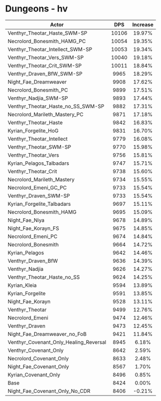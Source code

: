 # Dungeons - hv
| Actor | DPS | Increase |
|---|:---:|:---:|
|Venthyr_Theotar_Haste_SWM-SP|10106|19.97%|
|Necrolord_Bonesmith_HAMG_PC|10054|19.35%|
|Venthyr_Theotar_Intellect_SWM-SP|10053|19.34%|
|Venthyr_Theotar_Vers_SWM-SP|10040|19.18%|
|Venthyr_Theotar_Crit_SWM-SP|10011|18.84%|
|Venthyr_Draven_BfW_SWM-SP|9965|18.29%|
|Night_Fae_Dreamweaver|9908|17.62%|
|Necrolord_Bonesmith_PC|9899|17.51%|
|Venthyr_Nadjia_SWM-SP|9893|17.44%|
|Venthyr_Theotar_Haste_no_SS_SWM-SP|9882|17.31%|
|Necrolord_Marileth_Mastery_PC|9871|17.18%|
|Venthyr_Theotar_Haste|9842|16.83%|
|Kyrian_Forgelite_HoG|9831|16.70%|
|Venthyr_Theotar_Intellect|9779|16.08%|
|Venthyr_Theotar_SWM-SP|9770|15.98%|
|Venthyr_Theotar_Vers|9756|15.81%|
|Kyrian_Pelagos_Talbadars|9747|15.71%|
|Venthyr_Theotar_Crit|9738|15.60%|
|Necrolord_Marileth_Mastery|9734|15.55%|
|Necrolord_Emeni_GC_PC|9733|15.54%|
|Venthyr_Draven_SWM-SP|9733|15.54%|
|Kyrian_Forgelite_Talbadars|9697|15.11%|
|Necrolord_Bonesmith_HAMG|9695|15.09%|
|Night_Fae_Niya|9678|14.89%|
|Night_Fae_Korayn_FS|9675|14.85%|
|Necrolord_Emeni_PC|9674|14.84%|
|Necrolord_Bonesmith|9664|14.72%|
|Kyrian_Pelagos|9642|14.46%|
|Venthyr_Draven_BfW|9636|14.39%|
|Venthyr_Nadjia|9626|14.27%|
|Venthyr_Theotar_Haste_no_SS|9624|14.25%|
|Kyrian_Kleia|9594|13.89%|
|Kyrian_Forgelite|9591|13.85%|
|Night_Fae_Korayn|9528|13.11%|
|Venthyr_Theotar|9499|12.76%|
|Necrolord_Emeni|9474|12.46%|
|Venthyr_Draven|9473|12.45%|
|Night_Fae_Dreamweaver_no_FoB|9421|11.84%|
|Venthyr_Covenant_Only_Healing_Reversal|8945|6.18%|
|Venthyr_Covenant_Only|8642|2.59%|
|Necrolord_Covenant_Only|8633|2.48%|
|Night_Fae_Covenant_Only|8567|1.70%|
|Kyrian_Covenant_Only|8496|0.85%|
|Base|8424|0.00%|
|Night_Fae_Covenant_Only_No_CDR|8406|-0.21%|

